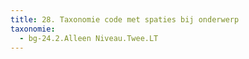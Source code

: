 ```yaml
---
title: 28. Taxonomie code met spaties bij onderwerp
taxonomie:
  - bg-24.2.Alleen Niveau.Twee.LT
---
```

